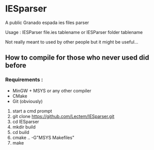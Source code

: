 # IESparser
A public Granado espada ies files parser


Usage : 
IESParser file.ies tablename
or
IESParser folder tablename

Not really meant to used by other people but it might be useful...


## How to compile for those who never used did before
### Requirements :
* MinGW + MSYS or any other compiler
* CMake
* Git (obviously)

1. start a cmd prompt
2. git clone https://github.com/Lectem/IESparser.git
3. cd IESparser
4. mkdir build
5. cd build
6. cmake .. -G"MSYS Makefiles"
7. make
